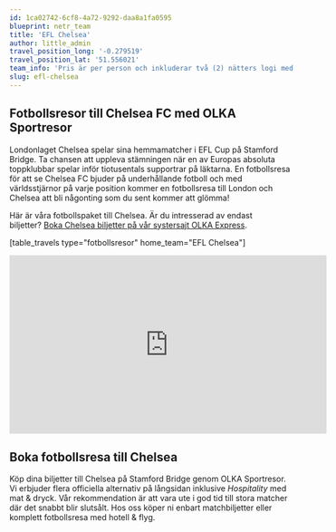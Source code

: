 ```yaml
---
id: 1ca02742-6cf8-4a72-9292-daa8a1fa0595
blueprint: netr_team
title: 'EFL Chelsea'
author: little_admin
travel_position_long: '-0.279519'
travel_position_lat: '51.556021'
team_info: 'Pris är per person och inkluderar två (2) nätters logi med del i dubbelrum på 3*** hotell i London, frukost på hotellet samt matchbiljett på arenans kortsida. OBS! Priset som också inkluderar flyg är ett frånpris.'
slug: efl-chelsea
---
```

<h2>Fotbollsresor till Chelsea FC med OLKA Sportresor</h2>
<p>Londonlaget Chelsea spelar sina hemmamatcher i EFL Cup på Stamford Bridge. Ta chansen att uppleva stämningen när en av Europas absoluta toppklubbar spelar inför tiotusentals supportrar på läktarna. En fotbollsresa för att se Chelsea FC bjuder på underhållande fotboll och med världsstjärnor på varje position kommer en fotbollsresa till London och Chelsea att bli någonting som du sent kommer att glömma!</p>
<p>Här är våra fotbollspaket till Chelsea. Är du intresserad av endast biljetter? <a href="https://www.olkaexpress.se/fotbollsbiljetter/efl-cup-england/london/chelsea-fc">Boka Chelsea biljetter på vår systersajt OLKA Express</a>.</p>
<p>[table_travels type="fotbollsresor" home_team="EFL Chelsea"]</p>
<p><iframe src="https://www.youtube.com/embed/wocLkz6JlnU" width="560" height="315" frameborder="0" allowfullscreen="allowfullscreen" data-mce-fragment="1"></iframe></p>
<h2>Boka fotbollsresa till Chelsea</h2>
<p>Köp dina biljetter till Chelsea på Stamford Bridge genom OLKA Sportresor. Vi erbjuder flera officiella alternativ på långsidan inklusive <em>Hospitality</em> med mat &amp; dryck. Vår rekommendation är att vara ute i god tid till stora matcher där det snabbt blir slutsålt. Hos oss köper ni enbart matchbiljetter eller komplett fotbollsresa med hotell &amp; flyg.</p>
